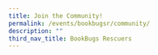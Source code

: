 ```yaml
---
title: Join the Community!
permalink: /events/bookbugsr/community/
description: ""
third_nav_title: BookBugs Rescuers
---
```


